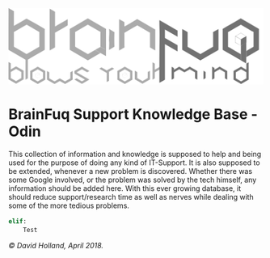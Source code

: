 ![Brainfuq Big](/uploads/brainfuq-big.png "Brainfuq Big")
<!-- TITLE: BrainOdin -->
<!-- SUBTITLE: Feel the power of unlimited knowledge! -->

# BrainFuq Support Knowledge Base - Odin

This collection of information and knowledge is supposed to help and being used for the purpose of doing any kind of IT-Support.
It is also supposed to be extended, whenever a new problem is discovered.
Whether there was some Google involved, or the problem was solved by the tech himself, any information should be added here.
With this ever growing database, it should reduce support/research time as well as nerves while dealing with some of the more tedious problems.


```python
elif:
	Test
```



_© David Holland, April 2018._